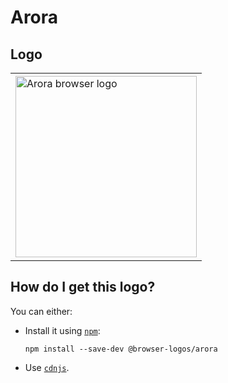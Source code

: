 # Arora

## Logo

<table>
    <tr height=300>
        <td>
            <a href="https://github.com/alrra/browser-logos/tree/d4ccbf74e778d5271cad2bc508fd749ed8e4a7cd/src/archive/arora">
                <img width=290 src="https://raw.githubusercontent.com/alrra/browser-logos/d4ccbf74e778d5271cad2bc508fd749ed8e4a7cd/src/archive/arora/arora.svg?sanitize=true" alt="Arora browser logo">
            </a>
        </td>
    </tr>
</table>

## How do I get this logo?

You can either:

* Install it using [`npm`][npm]:

  `npm install --save-dev @browser-logos/arora`

* Use [`cdnjs`][cdnjs].

<!-- Link labels: -->

[cdnjs]: https://cdnjs.com/libraries/browser-logos
[npm]: https://www.npmjs.com/
